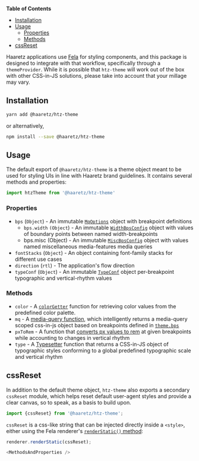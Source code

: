 <!-- START doctoc generated TOC please keep comment here to allow auto update -->
<!-- DON'T EDIT THIS SECTION, INSTEAD RE-RUN doctoc TO UPDATE -->
**Table of Contents**

- [Installation](#installation)
- [Usage](#usage)
  - [Properties](#properties)
  - [Methods](#methods)
- [cssReset](#cssreset)

<!-- END doctoc generated TOC please keep comment here to allow auto update -->

Haaretz applications use [Fela](https://fela.js.org) for styling components, and this package is 
designed to integrate with that workflow, specifically through a `themeProvider`. While it is 
possible that `htz-theme` will work out of the box with other CSS-in-JS solutions, please take into 
account that your millage may vary.

## Installation

```bash
yarn add @haaretz/htz-theme
```

or alternatively,

```bash
npm install --save @haaretz/htz-theme
```

## Usage
The default export of `@haaretz/htz-theme` is a theme object meant to be used for styling 
UIs in line with Haaretz brand guidelines. It contains several methods and properties:

```js static
import htzTheme from '@haaretz/htz-theme'
```

### Properties
* `bps` (`Object`) - An immutable [`MqOptions`](https://haaretz.github.io/htz-frontend/htz-css-tools#mqoptions)
  object with breakpoint definitions
  * `bps.width` `(Object`) - An immutable [`WidthBpsConfig`](https://haaretz.github.io/htz-frontend/htz-css-tools#widthbpsconfig)
    object with values of boundary points between named width-breakpoints
  * bps.misc (Object) - An immutable [`MiscBpsConfig`](https://haaretz.github.io/htz-frontend/htz-css-tools#miscbpsconfig)
    object with values named miscellaneous media-features media queries
* `fontStacks` (`Object`) - An object containing font-family stacks for different use cases
* `direction` (`rtl`) - The application's flow direction
* `typeConf` (`Object`) - An immutable [`TypeConf`](https://haaretz.github.io/htz-frontend/htz-css-tools#typeconf)
  object per-breakpoint typographic and vertical-rhythm values

### Methods

* `color` - A [`colorGetter`](https://haaretz.github.io/htz-frontend/htz-css-tools#colorgetter)
  function for retrieving color values from the predefined color palette.
* `mq` - A [media-query function](https://haaretz.github.io/htz-frontend/htz-css-tools/#mqfunc),
  which intelligently returns a media-query scoped css-in-js object based on breakpoints defined 
  in [`theme.bps`]()
* `pxToRem` - A function that 
  [converts px values to rem](https://haaretz.github.io/htz-frontend/htz-css-tools#remfunctiontype)
  at given breakpoints while accounting to changes in vertical rhythm
* `type` - A [Typesetter](https://haaretz.github.io/htz-frontend/htz-css-tools#typesetter)
  function that returns a CSS-in-JS object of typographic styles conforming to a global predefined 
  typographic scale and vertical rhythm

## cssReset

In addition to the default theme object, `htz-theme` also exports a secondary `cssReset` module, 
which helps reset default user-agent styles and provide a clear canvas, so to speak, as a basis to
build upon.

```js static
import {cssReset} from '@haaretz/htz-theme';
```

`cssReset` is a css-like string that can be injected directly inside a `<style>`, either using
the Fela renderer's [`renderStatic()` method](https://github.com/rofrischmann/fela/blob/master/docs/api/fela/Renderer.md#renderstaticstyle-selector):

```js static
renderer.renderStatic(cssReset);
```

```js
<MethodsAndProperties />
```
